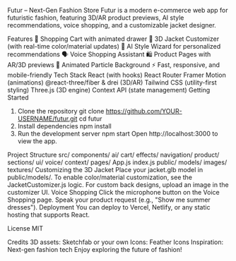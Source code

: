 Futur – Next-Gen Fashion Store
Futur is a modern e-commerce web app for futuristic fashion, featuring 3D/AR product previews, AI style recommendations, voice shopping, and a customizable jacket designer.

Features
🛒 Shopping Cart with animated drawer
👕 3D Jacket Customizer (with real-time color/material updates)
🧠 AI Style Wizard for personalized recommendations
🗣️ Voice Shopping Assistant
🛍️ Product Pages with AR/3D previews
🎨 Animated Particle Background
⚡ Fast, responsive, and mobile-friendly
Tech Stack
React (with hooks)
React Router
Framer Motion (animations)
@react-three/fiber & drei (3D/AR)
Tailwind CSS (utility-first styling)
Three.js (3D engine)
Context API (state management)
Getting Started

1. Clone the repository
   git clone https://github.com/YOUR-USERNAME/futur.git
   cd futur
2. Install dependencies
   npm install
3. Run the development server
   npm start
   Open http://localhost:3000 to view the app.

Project Structure
src/
components/
ai/
cart/
effects/
navigation/
product/
sections/
ui/
voice/
context/
pages/
App.js
index.js
public/
models/
images/
textures/
Customizing the 3D Jacket
Place your jacket.glb model in public/models/.
To enable color/material customization, see the JacketCustomizer.js logic.
For custom back designs, upload an image in the customizer UI.
Voice Shopping
Click the microphone button on the Voice Shopping page.
Speak your product request (e.g., "Show me summer dresses").
Deployment
You can deploy to Vercel, Netlify, or any static hosting that supports React.

License
MIT

Credits
3D assets: Sketchfab or your own
Icons: Feather Icons
Inspiration: Next-gen fashion tech
Enjoy exploring the future of fashion!
